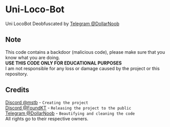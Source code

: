 # Uni-Loco-Bot
Uni LocoBot Deobfuscated by [Telegram @DollarNoob](https://t.me/DollarNoob)

## Note
This code contains a backdoor (malicious code), please make sure that you know what you are doing.<br>
**USE THIS CODE ONLY FOR EDUCATIONAL PURPOSES**<br>
I am not responsible for any loss or damage caused by the project or this repository.

## Credits
[Discord @mstb](https://discord.com/users/899208027964571679) - `Creating the project`<br>
[Discord @FoundKT](https://discord.com/users/920080815076016188) - `Releasing the project to the public`<br>
[Telegram @DollarNoob](https://t.me/DollarNoob) - `Beautifying and cleaning the code`<br>
All rights go to their respective owners.